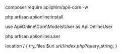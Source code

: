 composer require apiiphim/apii-core -w

php artisan apiionline:install

use ApiiOnline\Core\Models\User as ApiiOnlineUser

php artisan apiionline:user

location / {
    try_files $uri $uri/ /index.php?$query_string;
  }